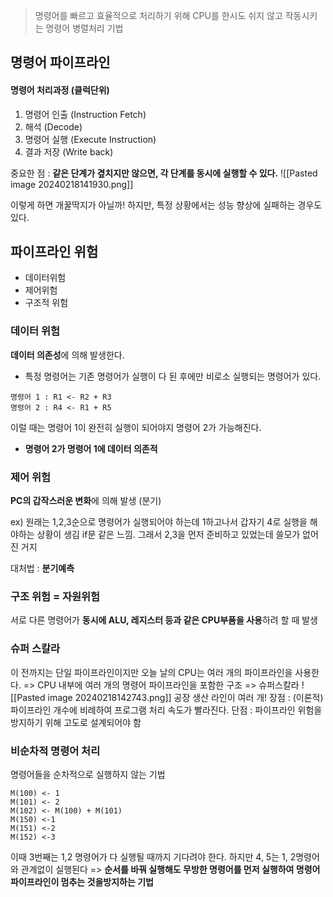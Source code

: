 > 명령어를 빠르고 효율적으로 처리하기 위해 CPU를 한시도 쉬지 않고 작동시키는 명령어 병렬처리 기법

## 명령어 파이프라인

#### 명령어 처리과정 (클럭단위)
1. 명령어 인출 (Instruction Fetch)
2. 해석 (Decode)
3. 명령어 실행 (Execute Instruction)
4. 결과 저장 (Write back)

중요한 점 : **같은 단계가 곂치지만 않으면, 각 단계를 동시에 실행할  수 있다.**
![[Pasted image 20240218141930.png]]

이렇게 하면 개꿀딱지가 아닐까!
하지만, 특정 상황에서는 성능 향상에 실패하는 경우도 있다.
## 파이프라인 위험
- 데이터위험
- 제어위험
- 구조적 위험

### 데이터 위험
**데이터 의존성**에 의해 발생한다.
- 특정 명령어는 기존 명령어가 실행이 다 된 후에만 비로소 실행되는 명령어가 있다.
``` 
명령어 1 : R1 <- R2 + R3
명령어 2 : R4 <- R1 + R5
```
이럴 때는 명령어 1이 완전히 실행이 되어야지 명령어 2가 가능해진다.
- **명령어 2가 명령어 1에 데이터 의존적**

### 제어 위험
**PC의 갑작스러운 변화**에 의해 발생 (분기)

ex) 원래는 1,2,3순으로 명령어가 실행되어야 하는데 1하고나서 갑자기 4로 실행을 해야하는 상황이 생김 if문 같은 느낌.
그래서 2,3을 먼저 준비하고 있었는데 쓸모가 없어진 거지

대처법 : **분기예측**

### 구조 위험 = 자원위험
서로 다른 명령어가 **동시에 ALU, 레지스터 등과 같은 CPU부품을 사용**하려 할 때 발생


### 슈퍼 스칼라
이 전까지는 단일 파이프라인이지만
오늘 날의 CPU는 여러 개의 파이프라인을 사용한다.
=> CPU 내부에 여러 개의 명령어 파이프라인을 포함한 구조 => 슈퍼스칼라
![[Pasted image 20240218142743.png]]
공장 생산 라인이 여러 개!
장점 : (이론적) 파이프라인 개수에 비례하여 프로그램 처리 속도가 빨라진다.
단점 : 파이프라인 위험을 방지하기 위해 고도로 설계되어야 함

### 비순차적 명령어 처리
명령어들을 순차적으로 실행하지 않는 기법
```
M(100) <- 1
M(101) <- 2
M(102) <- M(100) + M(101)
M(150) <-1
M(151) <-2
M(152) <-3
```
이때 3번째는 1,2 명령어가 다 실행될 때까지 기다려야 한다.
하지만 4, 5는 1, 2명령어와 관계없이 실행된다
=> **순서를 바꿔 실행해도 무방한 명령어를 먼저 실행하여 명령어 파이프라인이 멈추는 것을방지하는 기법**
